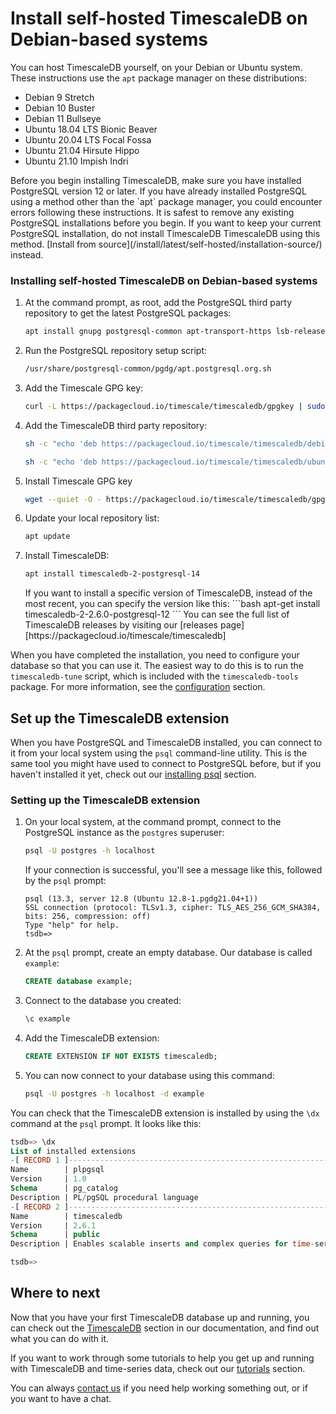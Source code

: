 # Install self-hosted TimescaleDB on Debian-based systems
You can host TimescaleDB yourself, on your Debian or Ubuntu system. These
instructions use the `apt` package manager on these distributions:

*   Debian 9 Stretch
*   Debian 10 Buster
*   Debian 11 Bullseye
*   Ubuntu 18.04 LTS Bionic Beaver
*   Ubuntu 20.04 LTS Focal Fossa
*   Ubuntu 21.04 Hirsute Hippo
*   Ubuntu 21.10 Impish Indri

<highlight type="important">
Before you begin installing TimescaleDB, make sure you have installed PostgreSQL
version 12 or later.
</highlight>

<highlight type="warning">
If you have already installed PostgreSQL using a method other than the `apt`
package manager, you could encounter errors following these instructions. It is
safest to remove any existing PostgreSQL installations before you begin. If you
want to keep your current PostgreSQL installation, do not install TimescaleDB
TimescaleDB using this method.
[Install from source](/install/latest/self-hosted/installation-source/)
instead.
</highlight>

<procedure>

### Installing self-hosted TimescaleDB on Debian-based systems
1.  At the command prompt, as root, add the PostgreSQL third party repository
    to get the latest PostgreSQL packages:
    ```bash
    apt install gnupg postgresql-common apt-transport-https lsb-release wget
    ```
1.  Run the PostgreSQL repository setup script:
    ```bash
    /usr/share/postgresql-common/pgdg/apt.postgresql.org.sh
    ```
1.  Add the Timescale GPG key:
    ```bash
    curl -L https://packagecloud.io/timescale/timescaledb/gpgkey | sudo apt-key add -
    ```
1.  Add the TimescaleDB third party repository:

    <terminal>

    <tab label='Debian'>

    ```bash
    sh -c "echo 'deb https://packagecloud.io/timescale/timescaledb/debian/ $(lsb_release -c -s) main' > /etc/apt/sources.list.d/timescaledb.list"
    ```

    </tab>

    <tab label="Ubuntu">

    ```bash
    sh -c "echo 'deb https://packagecloud.io/timescale/timescaledb/ubuntu/ $(lsb_release -c -s) main' > /etc/apt/sources.list.d/timescaledb.list"
    ```

    </tab>

    </terminal>

1.  Install Timescale GPG key
    ```bash
    wget --quiet -O - https://packagecloud.io/timescale/timescaledb/gpgkey | apt-key add -
    ```
1.  Update your local repository list:
    ```bash
    apt update
    ```
1.  Install TimescaleDB:
    ```bash
    apt install timescaledb-2-postgresql-14
    ```

    <highlight type="note">
    If you want to install a specific version of TimescaleDB, instead of the
    most recent, you can specify the version like this:
    ```bash
    apt-get install timescaledb-2-2.6.0-postgresql-12
    ```
    You can see the full list of TimescaleDB releases by visiting our
    [releases page][https://packagecloud.io/timescale/timescaledb]
    </highlight>

</procedure>

When you have completed the installation, you need to configure your database so
that you can use it. The easiest way to do this is to run the `timescaledb-tune`
script, which is included with the `timescaledb-tools` package. For more
information, see the [configuration][config] section.

## Set up the TimescaleDB extension
When you have PostgreSQL and TimescaleDB installed, you can connect to it from
your local system using the `psql` command-line utility. This is the same tool
you might have used to connect to PostgreSQL before, but if you haven't
installed it yet, check out our [installing psql][install-psql] section.

<procedure>

### Setting up the TimescaleDB extension
1.  On your local system, at the command prompt, connect to the PostgreSQL
    instance as the `postgres` superuser:
    ```bash
    psql -U postgres -h localhost
    ```
    If your connection is successful, you'll see a message like this, followed
    by the `psql` prompt:
    ```
    psql (13.3, server 12.8 (Ubuntu 12.8-1.pgdg21.04+1))
    SSL connection (protocol: TLSv1.3, cipher: TLS_AES_256_GCM_SHA384, bits: 256, compression: off)
    Type "help" for help.
    tsdb=>
    ```
1.  At the `psql` prompt, create an empty database. Our database is
    called `example`:
    ```sql
    CREATE database example;
    ```
1.  Connect to the database you created:
    ```sql
    \c example
    ```
1.  Add the TimescaleDB extension:
    ```sql
    CREATE EXTENSION IF NOT EXISTS timescaledb;
    ```
1.  You can now connect to your database using this command:
    ```bash
    psql -U postgres -h localhost -d example
    ```

</procedure>

You can check that the TimescaleDB extension is installed by using the `\dx`
command at the `psql` prompt. It looks like this:
```sql
tsdb=> \dx
List of installed extensions
-[ RECORD 1 ]------------------------------------------------------------------
Name        | plpgsql
Version     | 1.0
Schema      | pg_catalog
Description | PL/pgSQL procedural language
-[ RECORD 2 ]------------------------------------------------------------------
Name        | timescaledb
Version     | 2.6.1
Schema      | public
Description | Enables scalable inserts and complex queries for time-series data

tsdb=>
```

## Where to next
Now that you have your first TimescaleDB database up and running, you can check
out the [TimescaleDB][tsdb-docs] section in our documentation, and find out what
you can do with it.

If you want to work through some tutorials to help you get up and running with
TimescaleDB and time-series data, check out our [tutorials][tutorials] section.

You can always [contact us][contact] if you need help working something out, or
if you want to have a chat.


[contact]: https://www.timescale.com/contact
[install-psql]: /timescaledb/latest/how-to-guides/connecting/psql/
[tsdb-docs]: /timescaledb/:currentVersion:/
[tutorials]: /timescaledb/:currentVersion:/tutorials/
[config]: timescaledb/latest/how-to-guides/configuration/
